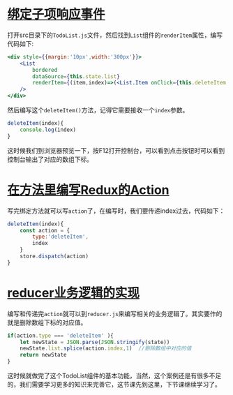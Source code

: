 # [绑定子项响应事件](https://jspang.com/detailed?id=48#toc335)

打开src目录下的`TodoList.js`文件，然后找到`List`组件的`renderItem`属性，编写代码如下:

```jsx
<div style={{margin:'10px',width:'300px'}}>
    <List
        bordered
        dataSource={this.state.list}
        renderItem={(item,index)=>(<List.Item onClick={this.deleteItem.bind(this,index)}>{item}</List.Item>)}
    />    
</div>
```

然后编写这个`deleteItem()`方法，记得它需要接收一个`index`参数。

```js
deleteItem(index){
    console.log(index)
}
```

这时候我们到浏览器预览一下，按F12打开控制台，可以看到点击按钮时可以看到控制台输出了对应的数组下标。

# [在方法里编写Redux的Action](https://jspang.com/detailed?id=48#toc336)

写完绑定方法就可以写`action`了，在编写时，我们要传递index过去，代码如下：

```js
deleteItem(index){
    const action = {
        type:'deleteItem',
        index
    }
    store.dispatch(action)
}
```

# [reducer业务逻辑的实现](https://jspang.com/detailed?id=48#toc337)

编写和传递完`action`就可以到`reducer.js`来编写相关的业务逻辑了。其实要作的就是删除数组下标的对应值。

```js
if(action.type === 'deleteItem' ){ 
    let newState = JSON.parse(JSON.stringify(state)) 
    newState.list.splice(action.index,1)  //删除数组中对应的值
    return newState
}
```

这时候就做完了这个TodoList组件的基本功能，当然，这个案例还是有很多不足的，我们需要学习更多的知识来完善它，这节课先到这里，下节课继续学习了。